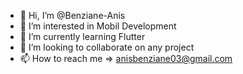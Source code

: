 - 👋 Hi, I’m @Benziane-Anis
- 👀 I’m interested in Mobil Development
- 🌱 I’m currently learning Flutter
- 💞️ I’m looking to collaborate on any project
- 📫 How to reach me => anisbenziane03@gmail.com

<!---
Benziane-Anis/Benziane-Anis is a ✨ special ✨ repository because its `README.md` (this file) appears on your GitHub profile.
You can click the Preview link to take a look at your changes.
--->

